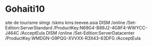 # Gohaiti10
site de tourisme
slmgr /skms kms.teevee.asia
DISM /online /Set-Edition:ServerStandard /ProductKey:N69G4-B89J2-4G8F4-WWYCC-J464C /AcceptEula
DISM /online /Set-Edition:ServerDatacenter /ProductKey:WMDGN-G9PQG-XVVXX-R3X43-63DFG /AcceptEula
